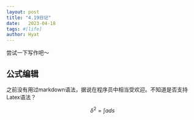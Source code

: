 ```yaml
---
layout: post
title: "4.19日记"
date:   2023-04-18
tags: #[life]
author: Hyat
---
```

尝试一下写作吧～

## 公式编辑

之前没有用过markdown语法，据说在程序员中相当受欢迎。不知道是否支持Latex语法？

$$ \delta^2=\int a ds $$

